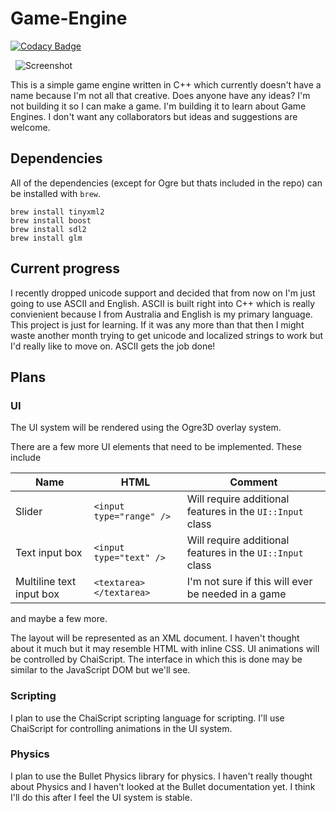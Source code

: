 # Game-Engine

[![Codacy Badge](https://api.codacy.com/project/badge/Grade/dbaa9ac2d6694ed8bdbb0e6dee81d133)](https://www.codacy.com/app/kerndog73/Game-Engine?utm_source=github.com&utm_medium=referral&utm_content=Kerndog73/Game-Engine&utm_campaign=badger)

 
![Screenshot](https://preview.ibb.co/havsWQ/Demo.png)


This is a simple game engine written in C++ which currently doesn't have a name because I'm not all that creative. Does anyone have any ideas? I'm not building it so I can make a game. I'm building it to learn about Game Engines. I don't want any collaborators but ideas and suggestions are welcome.

## Dependencies

All of the dependencies (except for Ogre but thats included in the repo) can be installed with `brew`.

    brew install tinyxml2
    brew install boost
    brew install sdl2
    brew install glm

## Current progress

I recently dropped unicode support and decided that from now on I'm just going to use ASCII and English. ASCII is built right into C++ which is really convienient because I from Australia and English is my primary language. This project is just for learning. If it was any more than that then I might waste another month trying to get unicode and localized strings to work but I'd really like to move on. ASCII gets the job done!

## Plans

### UI
The UI system will be rendered using the Ogre3D overlay system.

There are a few more UI elements that need to be implemented. These include

| Name                     | HTML                     | Comment                                                   |
|--------------------------|--------------------------|-----------------------------------------------------------|
| Slider                   | `<input type="range" />` | Will require additional features in the `UI::Input` class |
| Text input box           | `<input type="text" />`  | Will require additional features in the `UI::Input` class |
| Multiline text input box | `<textarea></textarea>`  | I'm not sure if this will ever be needed in a game        |

and maybe a few more.

The layout will be represented as an XML document. I haven't thought about it much but it may resemble HTML with inline CSS. UI animations will be controlled by ChaiScript. The interface in which this is done may be similar to the JavaScript DOM but we'll see.

### Scripting
I plan to use the ChaiScript scripting language for scripting. I'll use ChaiScript for controlling animations in the UI system.

### Physics
I plan to use the Bullet Physics library for physics. I haven't really thought about Physics and I haven't looked at the Bullet documentation yet. I think I'll do this after I feel the UI system is stable. 
